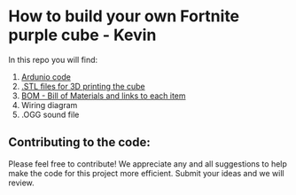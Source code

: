# How to build your own Fortnite purple cube - Kevin

In this repo you will find: 
1. [Ardunio code](https://github.com/rumblelab/fortnitecube/tree/master/FortnitePurpleCube)
2. [.STL files for 3D printing the cube](https://github.com/rumblelab/fortnitecube/tree/master/3dKevin)
3. [BOM - Bill of Materials and links to each item](https://github.com/rumblelab/fortnitecube/blob/master/FortniteCube_BOM.pdf)
4. Wiring diagram 
5. .OGG sound file 

## Contributing to the code:
Please feel free to contribute! We appreciate any and all suggestions to help make the code for this project more efficient. Submit your ideas and we will review.
